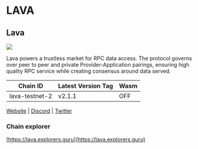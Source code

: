 # LAVA

## Lava <a href="#lava" id="lava"></a>

![](https://services.kjnodes.com/assets/images/logos/lava.png)

Lava powers a trustless market for RPC data access. The protocol governs over peer to peer and private Provider-Application pairings, ensuring high quality RPC service while creating consensus around data served.

| Chain ID       | Latest Version Tag | Wasm |
| -------------- | ------------------ | ---- |
| lava-testnet-2 | v2.1.1             | OFF  |

[Website](https://lavanet.xyz/) | [Discord](https://discord.com/invite/Tbk5NxTCdA) | [Twitter](https://twitter.com/lavanetxyz)

### Chain explorer <a href="#chain-explorer" id="chain-explorer"></a>

[https://lava.explorers.guru](https://lava.explorers.guru)
